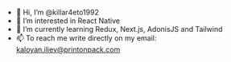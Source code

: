 - 👋 Hi, I’m @killar4eto1992
- 👀 I’m interested in React Native
- 🌱 I’m currently learning Redux, Next.js, AdonisJS and Tailwind
- 📫 To reach me write directly on my email: kaloyan.iliev@printonpack.com

<!---
killar4eto1992/killar4eto1992 is a ✨ special ✨ repository because its `README.md` (this file) appears on your GitHub profile.
You can click the Preview link to take a look at your changes.
--->
